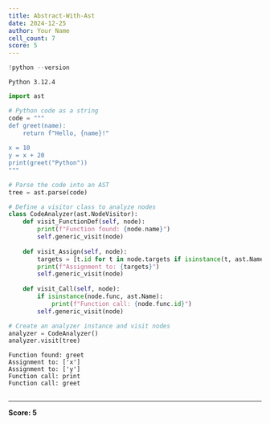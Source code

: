 ```yaml
---
title: Abstract-With-Ast
date: 2024-12-25
author: Your Name
cell_count: 7
score: 5
---
```


```python
!python --version
```

    Python 3.12.4



```python
import ast
```


```python
# Python code as a string
code = """
def greet(name):
    return f"Hello, {name}!"
    
x = 10
y = x + 20
print(greet("Python"))
"""
```


```python
# Parse the code into an AST
tree = ast.parse(code)
```


```python
# Define a visitor class to analyze nodes
class CodeAnalyzer(ast.NodeVisitor):
    def visit_FunctionDef(self, node):
        print(f"Function found: {node.name}")
        self.generic_visit(node)
    
    def visit_Assign(self, node):
        targets = [t.id for t in node.targets if isinstance(t, ast.Name)]
        print(f"Assignment to: {targets}")
        self.generic_visit(node)
    
    def visit_Call(self, node):
        if isinstance(node.func, ast.Name):
            print(f"Function call: {node.func.id}")
        self.generic_visit(node)
```


```python
# Create an analyzer instance and visit nodes
analyzer = CodeAnalyzer()
analyzer.visit(tree)
```

    Function found: greet
    Assignment to: ['x']
    Assignment to: ['y']
    Function call: print
    Function call: greet



```python

```


---
**Score: 5**